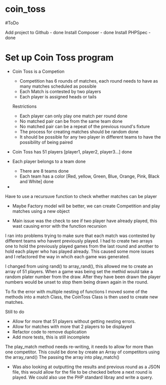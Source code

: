 # coin_toss

#ToDo

Add project to Github - done
Install Composer - done
Install PHPSpec - done

# Set up Coin Toss program

- Coin Toss is a Competion
    - Competition has 6 rounds of matches, each round needs to have as many matches scheduled as possible
    - Each Match is contested by two players
    - Each player is assigned heads or tails

    Restrictions

    - Each player can  only play one match per round done
    - No matched pair can be from the same team done
    - No matched pair can be a repeat of the previous round's fixture
    - The process for creating matches should be random done
    - It should be possible for any two player in different teams to have the possibility of being paired


- Coin Toss has 51 players [player1, player2, player3...] done

- Each player belongs to a team done
    - There are 8 teams done
    - Each team has a color [Red, yellow, Green, Blue, Orange, Pink, Black and White] done

-

Have to use a recursuve function to check whether matches can be player

- Maybe Factory model will be better, we can create Competition and play matches using a new object

- Main issue was the check to see if two player have already played, this wast causing error with the function recursion

I ran into problems trying to make sure that each match was contested by different teams who havent previously played.
I had to create two arrays one to hold the previously played games from the last round and another to hold each player who has played already.
This caused some more issues and I refactored the way in whcih each game was generated.

I changed from using rand() to array_rand(), this allowed me to create an array of 51 players. When a game was being set the methid would take a random plater number from the draw.
After they have been drawn the player numbers would be unset to stop them being drawn again in the round.

To fix the error with multiple nesting of functions I moved some of the methods into a match Class, the CoinToss Class is then used to create new matches.

Still to do

- Allow for more that 51 players without getting nesting errors.
- Allow for matches with more that 2 players to be displayed
- Refactor code to remove duplication
- Add more tests, this is still incomplete

The play_match method needs re-writing, it needs to allow for more than one competitor. This could be done by create an Array of
competitors using the array_rand()
The passing the array into play_match()

- Was also looking at outputting the results and previous round as a JSON file, this would allow for the file to be checked
before a next round is played. We could also use the PHP standard libray and write a query.



